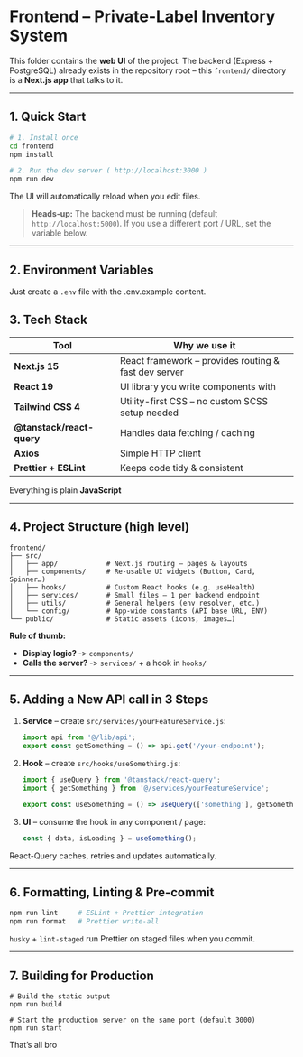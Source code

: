 # Frontend – Private-Label Inventory System

This folder contains the **web UI** of the project. The backend (Express + PostgreSQL) already exists in the repository root – this `frontend/` directory is a **Next.js app** that talks to it.

---

## 1. Quick Start

```bash
# 1. Install once
cd frontend
npm install

# 2. Run the dev server ( http://localhost:3000 )
npm run dev
```

The UI will automatically reload when you edit files.

> **Heads-up:** The backend must be running (default `http://localhost:5000`). If you use a different port / URL, set the variable below.

---

## 2. Environment Variables

Just create a `.env` file with the .env.example content.

## 3. Tech Stack

| Tool                      | Why we use it                                        |
| ------------------------- | ---------------------------------------------------- |
| **Next.js 15**            | React framework – provides routing & fast dev server |
| **React 19**              | UI library you write components with                 |
| **Tailwind CSS 4**        | Utility-first CSS – no custom SCSS setup needed      |
| **@tanstack/react-query** | Handles data fetching / caching                      |
| **Axios**                 | Simple HTTP client                                   |
| **Prettier + ESLint**     | Keeps code tidy & consistent                         |

Everything is plain **JavaScript**

---

## 4. Project Structure (high level)

```
frontend/
├── src/
│   ├── app/            # Next.js routing – pages & layouts
│   ├── components/     # Re-usable UI widgets (Button, Card, Spinner…)
│   ├── hooks/          # Custom React hooks (e.g. useHealth)
│   ├── services/       # Small files – 1 per backend endpoint
│   ├── utils/          # General helpers (env resolver, etc.)
│   └── config/         # App-wide constants (API base URL, ENV)
└── public/             # Static assets (icons, images…)
```

**Rule of thumb:**

- **Display logic?** ‑> `components/`
- **Calls the server?** ‑> `services/` + a hook in `hooks/`

---

## 5. Adding a New API call in 3 Steps

1. **Service** – create `src/services/yourFeatureService.js`:
   ```js
   import api from '@/lib/api';
   export const getSomething = () => api.get('/your-endpoint');
   ```
2. **Hook** – create `src/hooks/useSomething.js`:

   ```js
   import { useQuery } from '@tanstack/react-query';
   import { getSomething } from '@/services/yourFeatureService';

   export const useSomething = () => useQuery(['something'], getSomething);
   ```

3. **UI** – consume the hook in any component / page:
   ```js
   const { data, isLoading } = useSomething();
   ```

React-Query caches, retries and updates automatically.

---

## 6. Formatting, Linting & Pre-commit

```bash
npm run lint     # ESLint + Prettier integration
npm run format   # Prettier write-all
```

`husky` + `lint-staged` run Prettier on staged files when you commit.

---

## 7. Building for Production

```
# Build the static output
npm run build

# Start the production server on the same port (default 3000)
npm run start
```

That’s all bro

